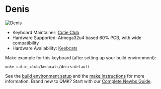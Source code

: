 # Denis

![Denis](https://cdn.discordapp.com/attachments/836622063468281928/845619105113178132/image2.jpg)

* Keyboard Maintainer: [Cutie Club](https://github.com/cutie-club/)
* Hardware Supported: Atmega32u4 based 60% PCB, with wide compatibility
* Hardware Availability: [Keebcats](https://keebcats.co.uk)

Make example for this keyboard (after setting up your build environment):

    make cutie_club/keebcats/denis:default

See the [build environment setup](https://docs.qmk.fm/#/getting_started_build_tools) and the [make instructions](https://docs.qmk.fm/#/getting_started_make_guide) for more information. Brand new to QMK? Start with our [Complete Newbs Guide](https://docs.qmk.fm/#/newbs).
